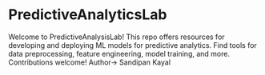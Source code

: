 # PredictiveAnalyticsLab
Welcome to PredictiveAnalysisLab! This repo offers resources for developing and deploying ML models for predictive analytics. Find tools for data preprocessing, feature engineering, model training, and more. Contributions welcome!
Author-> Sandipan Kayal
